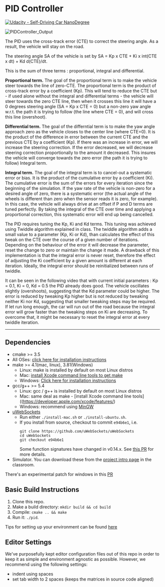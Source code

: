 # PID Controller

[![Udacity - Self-Driving Car NanoDegree](https://s3.amazonaws.com/udacity-sdc/github/shield-carnd.svg)](http://www.udacity.com/drive)

![PIDController_Output](https://github.com/snehalmparmar/CarND-PID-Control-Project/blob/master/src/video_output/2019-12-29-14-21-02_GIF.gif)

The PID uses the cross-track error (CTE) to correct the steering angle. As a result, the vehicle will stay on the road.

The steering angle SA of the vehicle is set by SA = Kp x CTE + Ki x int(CTE x dt) + Kd d(CTE)/dt. 

This is the sum of three terms : proportional, integral and differential. 

**Proportional term.** The goal of the proportional term is to make the vehicle steer towards the line of zero-CTE. The proportional term is the product of cross-track error by a coefficient (Kp). This will tend to reduce the CTE but - if used alone without the integral and differential terms - the vehicle will steer towards the zero CTE line, then when it crosses this line it will have a 0 degrees steering angle (SA = Kp x CTE = 0) but a non-zero yaw angle w.r.t. the path it is trying to follow (the line where CTE = 0), and will cross this line (overshoot). 

**Differential term.** The goal of the differntial term is to make the yaw angle approach zero as the vehicle closes to the center line (where CTE=0).  It is the product of the difference in error between the current CTE and the previous CTE by a coefficient (Kp). If there was an increase in error, we will increase the steering correction. If the error decreased, we will decrease steering correction proportionally to the amount it decreased. This insures the vehicle will converge towards the zero error (the path it is trying to follow) Integral term. 

**Integral term.** The goal of the integral term is to cancel-out a systematic error or bias. It is the product of the cumulative error by a coefficient (Ki). The cumulative error is the sum of the errors for every iteration since the beginning of the simulation. If the yaw rate of the vehicle is non-zero for a desired angle of zero, there is a systematic error (the actual angle of the wheels is different than zero when the sensor reads it is zero, for example). In this case, the vehicle will always drive at an offset if P and D terms are tuned perfectly. By taking the integral of the CTE over time and applying a proportional correction, this systematic error will end up being cancelled. 

The PID requires tuning the Kp, Ki and Kd terms. This tuning was achieved using Twiddle algorithm explained in class. The twiddle algorithm adds a small value to a parameter (Kp, Ki or Kd), than calculates the effect of this tweak on the CTE over the course of a given number of iterations. Depending on the behaviour of the error it will decrease the parameter, reset the change to zero or maintain the change it made. A drawback of this implementation is that the integral error is never reset, therefore the effect of adjusting the Ki coefficient by a given amount is different at each iteration. Ideally, the integral error should be reinitialized between runs of twiddle. 

It can be seen in the following video that with current initial parameters : Kp = 0.1, Ki = 0, Kd = 0.5 the PID already does good. The vehicle oscillates slightly (overshoots), suggesting that the Kd parameter could be higher. The error is reduced by tweaking Kp higher but is not reduced by tweaking neither Ki nor Kd, suggesting that smaller tweaking steps may be required. If let run long enough, the car will run out of the road because the integral error will grow faster than the tweaking steps on Ki are decreasing. To overcome that, it might be necessary to reset the integral error at every twiddle iteration. 

---

## Dependencies

* cmake >= 3.5
 * All OSes: [click here for installation instructions](https://cmake.org/install/)
* make >= 4.1(mac, linux), 3.81(Windows)
  * Linux: make is installed by default on most Linux distros
  * Mac: [install Xcode command line tools to get make](https://developer.apple.com/xcode/features/)
  * Windows: [Click here for installation instructions](http://gnuwin32.sourceforge.net/packages/make.htm)
* gcc/g++ >= 5.4
  * Linux: gcc / g++ is installed by default on most Linux distros
  * Mac: same deal as make - [install Xcode command line tools]((https://developer.apple.com/xcode/features/)
  * Windows: recommend using [MinGW](http://www.mingw.org/)
* [uWebSockets](https://github.com/uWebSockets/uWebSockets)
  * Run either `./install-mac.sh` or `./install-ubuntu.sh`.
  * If you install from source, checkout to commit `e94b6e1`, i.e.
    ```
    git clone https://github.com/uWebSockets/uWebSockets 
    cd uWebSockets
    git checkout e94b6e1
    ```
    Some function signatures have changed in v0.14.x. See [this PR](https://github.com/udacity/CarND-MPC-Project/pull/3) for more details.
* Simulator. You can download these from the [project intro page](https://github.com/udacity/self-driving-car-sim/releases) in the classroom.

There's an experimental patch for windows in this [PR](https://github.com/udacity/CarND-PID-Control-Project/pull/3)

## Basic Build Instructions

1. Clone this repo.
2. Make a build directory: `mkdir build && cd build`
3. Compile: `cmake .. && make`
4. Run it: `./pid`. 

Tips for setting up your environment can be found [here](https://classroom.udacity.com/nanodegrees/nd013/parts/40f38239-66b6-46ec-ae68-03afd8a601c8/modules/0949fca6-b379-42af-a919-ee50aa304e6a/lessons/f758c44c-5e40-4e01-93b5-1a82aa4e044f/concepts/23d376c7-0195-4276-bdf0-e02f1f3c665d)

## Editor Settings

We've purposefully kept editor configuration files out of this repo in order to
keep it as simple and environment agnostic as possible. However, we recommend
using the following settings:

* indent using spaces
* set tab width to 2 spaces (keeps the matrices in source code aligned)
